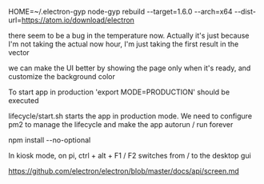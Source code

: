 HOME=~/.electron-gyp node-gyp rebuild --target=1.6.0 --arch=x64 --dist-url=https://atom.io/download/electron

there seem to be a bug in the temperature now. Actually it's just because I'm not taking the actual now hour,
I'm just taking the first result in the vector

we can make the UI better by showing the page only when it's ready, and customize the background color


To start app in production 'export MODE=PRODUCTION' should be executed

lifecycle/start.sh starts the app in production mode.
We need to configure pm2 to manage the lifecycle and make the app autorun / run forever

npm install --no-optional


In kiosk mode, on pi,
ctrl + alt + F1 / F2 switches from / to the desktop gui

https://github.com/electron/electron/blob/master/docs/api/screen.md
